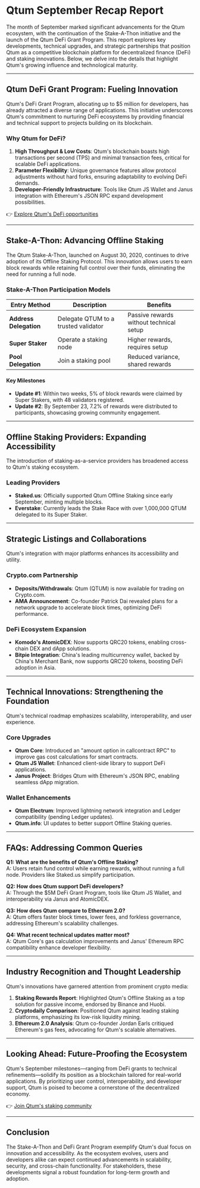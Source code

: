 # Qtum September Recap Report

The month of September marked significant advancements for the Qtum ecosystem, with the continuation of the Stake-A-Thon initiative and the launch of the Qtum DeFi Grant Program. This report explores key developments, technical upgrades, and strategic partnerships that position Qtum as a competitive blockchain platform for decentralized finance (DeFi) and staking innovations. Below, we delve into the details that highlight Qtum's growing influence and technological maturity.

---

## Qtum DeFi Grant Program: Fueling Innovation

Qtum's DeFi Grant Program, allocating up to $5 million for developers, has already attracted a diverse range of applications. This initiative underscores Qtum's commitment to nurturing DeFi ecosystems by providing financial and technical support to projects building on its blockchain.

### Why Qtum for DeFi?

1. **High Throughput & Low Costs**: Qtum's blockchain boasts high transactions per second (TPS) and minimal transaction fees, critical for scalable DeFi applications.
2. **Parameter Flexibility**: Unique governance features allow protocol adjustments without hard forks, ensuring adaptability to evolving DeFi demands.
3. **Developer-Friendly Infrastructure**: Tools like Qtum JS Wallet and Janus integration with Ethereum's JSON RPC expand development possibilities.

👉 [Explore Qtum's DeFi opportunities](https://bit.ly/okx-bonus)

---

## Stake-A-Thon: Advancing Offline Staking

The Qtum Stake-A-Thon, launched on August 30, 2020, continues to drive adoption of its Offline Staking Protocol. This innovation allows users to earn block rewards while retaining full control over their funds, eliminating the need for running a full node.

### Stake-A-Thon Participation Models

| Entry Method        | Description                          | Benefits                          |
|---------------------|--------------------------------------|-----------------------------------|
| **Address Delegation** | Delegate QTUM to a trusted validator | Passive rewards without technical setup |
| **Super Staker**      | Operate a staking node               | Higher rewards, requires setup    |
| **Pool Delegation**   | Join a staking pool                  | Reduced variance, shared rewards  |

#### Key Milestones
- **Update #1**: Within two weeks, 5% of block rewards were claimed by Super Stakers, with 48 validators registered.
- **Update #2**: By September 23, 7.2% of rewards were distributed to participants, showcasing growing community engagement.

---

## Offline Staking Providers: Expanding Accessibility

The introduction of staking-as-a-service providers has broadened access to Qtum's staking ecosystem.

### Leading Providers
- **Staked.us**: Officially supported Qtum Offline Staking since early September, minting multiple blocks.
- **Everstake**: Currently leads the Stake Race with over 1,000,000 QTUM delegated to its Super Staker.

---

## Strategic Listings and Collaborations

Qtum's integration with major platforms enhances its accessibility and utility.

### Crypto.com Partnership
- **Deposits/Withdrawals**: Qtum (QTUM) is now available for trading on Crypto.com.
- **AMA Announcement**: Co-founder Patrick Dai revealed plans for a network upgrade to accelerate block times, optimizing DeFi performance.

### DeFi Ecosystem Expansion
- **Komodo's AtomicDEX**: Now supports QRC20 tokens, enabling cross-chain DEX and dApp solutions.
- **Bitpie Integration**: China's leading multicurrency wallet, backed by China's Merchant Bank, now supports QRC20 tokens, boosting DeFi adoption in Asia.

---

## Technical Innovations: Strengthening the Foundation

Qtum's technical roadmap emphasizes scalability, interoperability, and user experience.

### Core Upgrades
- **Qtum Core**: Introduced an "amount option in callcontract RPC" to improve gas cost calculations for smart contracts.
- **Qtum JS Wallet**: Enhanced client-side library to support DeFi applications.
- **Janus Project**: Bridges Qtum with Ethereum's JSON RPC, enabling seamless dApp migration.

### Wallet Enhancements
- **Qtum Electrum**: Improved lightning network integration and Ledger compatibility (pending Ledger updates).
- **Qtum.info**: UI updates to better support Offline Staking queries.

---

## FAQs: Addressing Common Queries

**Q1: What are the benefits of Qtum's Offline Staking?**  
A: Users retain fund control while earning rewards, without running a full node. Providers like Staked.us simplify participation.

**Q2: How does Qtum support DeFi developers?**  
A: Through the $5M DeFi Grant Program, tools like Qtum JS Wallet, and interoperability via Janus and AtomicDEX.

**Q3: How does Qtum compare to Ethereum 2.0?**  
A: Qtum offers faster block times, lower fees, and forkless governance, addressing Ethereum's scalability challenges.

**Q4: What recent technical updates matter most?**  
A: Qtum Core's gas calculation improvements and Janus' Ethereum RPC compatibility enhance developer flexibility.

---

## Industry Recognition and Thought Leadership

Qtum's innovations have garnered attention from prominent crypto media:

1. **Staking Rewards Report**: Highlighted Qtum's Offline Staking as a top solution for passive income, endorsed by Binance and Huobi.
2. **Cryptodaily Comparison**: Positioned Qtum against leading staking platforms, emphasizing its low-risk liquidity mining.
3. **Ethereum 2.0 Analysis**: Qtum co-founder Jordan Earls critiqued Ethereum's gas fees, advocating for Qtum's scalable alternatives.

---

## Looking Ahead: Future-Proofing the Ecosystem

Qtum's September milestones—ranging from DeFi grants to technical refinements—solidify its position as a blockchain tailored for real-world applications. By prioritizing user control, interoperability, and developer support, Qtum is poised to become a cornerstone of the decentralized economy.

👉 [Join Qtum's staking community](https://bit.ly/okx-bonus)

---

## Conclusion

The Stake-A-Thon and DeFi Grant Program exemplify Qtum's dual focus on innovation and accessibility. As the ecosystem evolves, users and developers alike can expect continued advancements in scalability, security, and cross-chain functionality. For stakeholders, these developments signal a robust foundation for long-term growth and adoption.